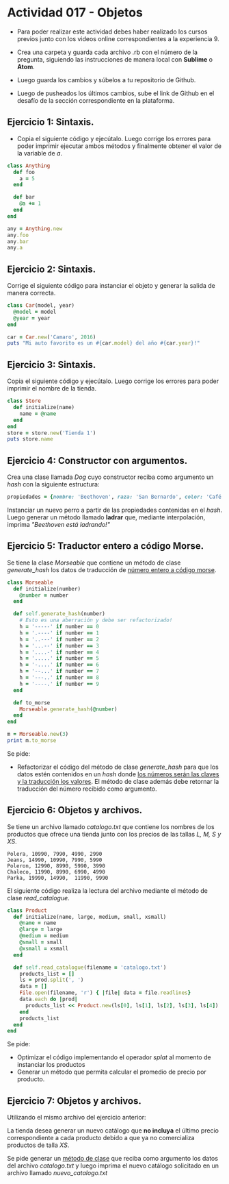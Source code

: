 # Actividad 017 - Objetos

- Para poder realizar este actividad debes haber realizado los cursos previos junto con los videos online correspondientes a la experiencia 9.

- Crea una carpeta y guarda cada archivo .rb con el número de la pregunta, siguiendo las instrucciones de manera local con **Sublime** o **Atom**.

- Luego guarda los cambios y súbelos a tu repositorio de Github.

- Luego de pusheados los últimos cambios, sube el link de Github en el desafío de la sección correspondiente en la plataforma.

## Ejercicio 1: Sintaxis.
- Copia el siguiente código y ejecútalo. Luego corrige los errores para poder imprimir ejecutar ambos métodos y finalmente obtener el valor de la variable de *a*.

~~~ruby
class Anything
  def foo
    a = 5
  end

  def bar
    @a += 1
  end
end

any = Anything.new
any.foo
any.bar
any.a
~~~

## Ejercicio 2: Sintaxis.
Corrige el siguiente código para instanciar el objeto y generar la salida de manera correcta.
~~~ruby
class Car(model, year)
  @model = model
  @year = year
end

car = Car.new('Camaro', 2016)
puts "Mi auto favorito es un #{car.model} del año #{car.year}!"
~~~

## Ejercicio 3: Sintaxis.
Copia el siguiente código y ejecútalo. Luego corrige los errores para poder imprimir el nombre de la tienda.

~~~ruby
class Store
  def initialize(name)
  	name = @name
  end
end
store = store.new('Tienda 1')
puts store.name
~~~

## Ejercicio 4: Constructor con argumentos.
Crea una clase llamada *Dog* cuyo constructor reciba como argumento un *hash* con la siguiente estructura:
~~~ruby
propiedades = {nombre: 'Beethoven', raza: 'San Bernardo', color: 'Café'}
~~~
Instanciar un nuevo perro a partir de las propiedades contenidas en el *hash*. Luego generar un método llamado **ladrar** que, mediante interpolación, imprima *"Beethoven está ladrando!"*


## Ejercicio 5: Traductor entero a código Morse.
Se tiene la clase *Morseable* que contiene un método de clase *generate_hash* los datos de traducción de <u>número entero a código morse</u>.
~~~ruby
class Morseable
  def initialize(number)
    @number = number
  end

  def self.generate_hash(number)
    # Esto es una aberración y debe ser refactorizado!
    h = '-----' if number == 0
    h = '.----' if number == 1
    h = '..---' if number == 2
    h = '...--' if number == 3
    h = '....-' if number == 4
    h = '.....' if number == 5
    h = '-....' if number == 6
    h = '--...' if number == 7
    h = '---..' if number == 8
    h = '----.' if number == 9
  end

  def to_morse
    Morseable.generate_hash(@number)
  end
end

m = Morseable.new(3)
print m.to_morse
~~~
Se pide:
- Refactorizar el código del método de clase *generate_hash* para que los datos estén contenidos en un *hash* donde <u>los números serán las claves y la traducción los valores</u>. El método de clase además debe retornar la traducción del número recibido como argumento.

## Ejercicio 6: Objetos y archivos.
Se tiene un archivo llamado *catalogo.txt* que contiene los nombres de los productos que ofrece una tienda junto con los precios de las tallas *L, M, S y XS*.
~~~
Polera, 10990, 7990, 4990, 2990
Jeans, 14990, 10990, 7990, 5990
Poleron, 12990, 8990, 5990, 3990
Chaleco, 11990, 8990, 6990, 4990
Parka, 19990, 14990,  11990, 9990
~~~
El siguiente código realiza la lectura del archivo mediante el método de clase *read_catalogue*.
~~~ruby
class Product
  def initialize(name, large, medium, small, xsmall)
    @name = name
    @large = large
    @medium = medium
    @small = small
    @xsmall = xsmall
  end

  def self.read_catalogue(filename = 'catalogo.txt')
    products_list = []
    ls = prod.split(', ')
    data = []
    File.open(filename, 'r') { |file| data = file.readlines}
    data.each do |prod|
      products_list << Product.new(ls[0], ls[1], ls[2], ls[3], ls[4])
    end
    products_list
  end
end
~~~
Se pide:
- Optimizar el código implementando el operador *splat* al momento de instanciar los productos
- Generar un método que permita calcular el promedio de precio por producto.


## Ejercicio 7: Objetos y archivos.
Utilizando el mismo archivo del ejercicio anterior:

La tienda desea generar un nuevo catálogo que **no incluya** el último precio correspondiente a cada producto debido a que ya no comercializa productos de talla *XS*.

Se pide generar un <u>método de clase</u> que reciba como argumento los datos del archivo *catalogo.txt* y luego imprima el nuevo catálogo solicitado en un archivo llamado *nuevo_catalogo.txt*
